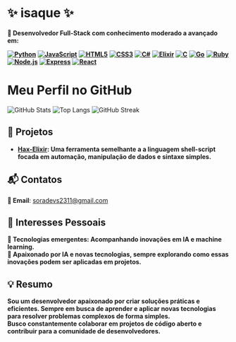 # **✨ isaque ✨**

**🔸 Desenvolvedor Full-Stack com conhecimento moderado a avançado em:**

**[![Python](https://img.shields.io/badge/Python-3776AB?style=for-the-badge&logo=python&logoColor=white)](https://www.python.org/)**
**[![JavaScript](https://img.shields.io/badge/JavaScript-F7DF1E?style=for-the-badge&logo=javascript&logoColor=black)](https://www.javascript.com/)**
**[![HTML5](https://img.shields.io/badge/HTML5-E34F26?style=for-the-badge&logo=html5&logoColor=white)](https://developer.mozilla.org/en-US/docs/Web/HTML)**
**[![CSS3](https://img.shields.io/badge/CSS3-1572B6?style=for-the-badge&logo=css3&logoColor=white)](https://developer.mozilla.org/en-US/docs/Web/CSS)**
**[![C#](https://img.shields.io/badge/C%23-239120?style=for-the-badge&logo=csharp&logoColor=white)](https://dotnet.microsoft.com/languages/csharp)**
**[![Elixir](https://img.shields.io/badge/Elixir-4B275F?style=for-the-badge&logo=elixir&logoColor=white)](https://elixir-lang.org/)**
**[![C](https://img.shields.io/badge/C-00599C?style=for-the-badge&logo=c&logoColor=white)](https://en.wikipedia.org/wiki/C_(programming_language))**
**[![Go](https://img.shields.io/badge/Go-00ADD8?style=for-the-badge&logo=go&logoColor=white)](https://golang.org/)**
**[![Ruby](https://img.shields.io/badge/Ruby-C72C40?style=for-the-badge&logo=ruby&logoColor=white)](https://www.ruby-lang.org/en/)** 
**[![Node.js](https://img.shields.io/badge/Node.js-8CC84B?style=for-the-badge&logo=node.js&logoColor=white)](https://nodejs.org/)**
**[![Express](https://img.shields.io/badge/Express-000000?style=for-the-badge&logo=express&logoColor=white)](https://expressjs.com/)**
**[![React](https://img.shields.io/badge/React-61DAFB?style=for-the-badge&logo=react&logoColor=black)](https://reactjs.org/)**

# **Meu Perfil no GitHub**

![GitHub Stats](https://github-readme-stats.vercel.app/api?username=Soradevs&show_icons=true&theme=radical&count_private=true&bg_color=0D1117&border_radius=10)
![Top Langs](https://github-readme-stats.vercel.app/api/top-langs/?username=Soradevs&layout=compact&theme=radical&bg_color=0D1117&border_radius=10)
![GitHub Streak](https://github-readme-streak-stats.herokuapp.com/?user=Soradevs&theme=radical&background=0D1117&border_radius=10)

## **🚀 Projetos**

- **[Hax-Elixir](https://github.com/Soradevs/Terminal-Hax-elixir-0.8): Uma ferramenta semelhante a a linguagem shell-script focada em automação, manipulação de dados e sintaxe simples.**

## **📬 Contatos**

**🔸 Email**: soradevs2311@gmail.com  


## **🌱 Interesses Pessoais**

**🔸 Tecnologias emergentes: Acompanhando inovações em IA e machine learning.**  
**🔸 Apaixonado por IA e novas tecnologias, sempre explorando como essas inovações podem ser aplicadas em projetos.**

## **💡 Resumo**

**Sou um desenvolvedor apaixonado por criar soluções práticas e eficientes. Sempre em busca de aprender e aplicar novas tecnologias para resolver problemas complexos de forma simples.**  
**Busco constantemente colaborar em projetos de código aberto e contribuir para a comunidade de desenvolvedores.**
